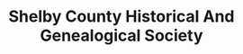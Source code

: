 ---
layout: repo
title: "Shelby County Historical And Genealogical Society"
id: 15682
permalink: repos/15682/
---